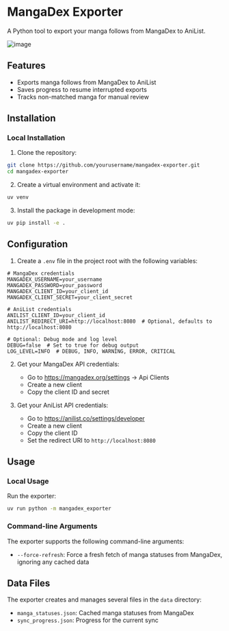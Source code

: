 # MangaDex Exporter

A Python tool to export your manga follows from MangaDex to AniList.

![image](https://github.com/user-attachments/assets/8566e4b6-ba5e-4220-90c8-8119835b6b5f)

## Features

- Exports manga follows from MangaDex to AniList
- Saves progress to resume interrupted exports
- Tracks non-matched manga for manual review

## Installation

### Local Installation

1. Clone the repository:
```bash
git clone https://github.com/yourusername/mangadex-exporter.git
cd mangadex-exporter
```

2. Create a virtual environment and activate it:
```bash
uv venv
```

3. Install the package in development mode:
```bash
uv pip install -e .
```

## Configuration

1. Create a `.env` file in the project root with the following variables:
```env
# MangaDex credentials
MANGADEX_USERNAME=your_username
MANGADEX_PASSWORD=your_password
MANGADEX_CLIENT_ID=your_client_id
MANGADEX_CLIENT_SECRET=your_client_secret

# AniList credentials
ANILIST_CLIENT_ID=your_client_id
ANILIST_REDIRECT_URI=http://localhost:8080  # Optional, defaults to http://localhost:8080

# Optional: Debug mode and log level
DEBUG=false  # Set to true for debug output
LOG_LEVEL=INFO  # DEBUG, INFO, WARNING, ERROR, CRITICAL
```

2. Get your MangaDex API credentials:
   - Go to https://mangadex.org/settings -> Api Clients
   - Create a new client
   - Copy the client ID and secret

3. Get your AniList API credentials:
   - Go to https://anilist.co/settings/developer
   - Create a new client
   - Copy the client ID
   - Set the redirect URI to `http://localhost:8080`

## Usage

### Local Usage

Run the exporter:
```bash
uv run python -m mangadex_exporter
```

### Command-line Arguments

The exporter supports the following command-line arguments:

- `--force-refresh`: Force a fresh fetch of manga statuses from MangaDex, ignoring any cached data


## Data Files

The exporter creates and manages several files in the `data` directory:

- `manga_statuses.json`: Cached manga statuses from MangaDex
- `sync_progress.json`: Progress for the current sync
